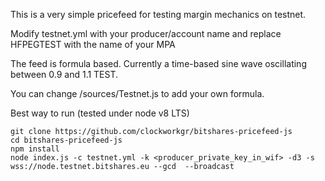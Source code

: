 This is a very simple pricefeed for testing margin mechanics on testnet.

Modify testnet.yml with your producer/account name and replace HFPEGTEST with the name of your MPA

The feed is formula based. Currently a time-based sine wave oscillating between 0.9 and 1.1 TEST.

You can change /sources/Testnet.js to add your own formula.

Best way to run (tested under node v8 LTS)

```
git clone https://github.com/clockworkgr/bitshares-pricefeed-js
cd bitshares-pricefeed-js
npm install
node index.js -c testnet.yml -k <producer_private_key_in_wif> -d3 -s wss://node.testnet.bitshares.eu --gcd  --broadcast
```